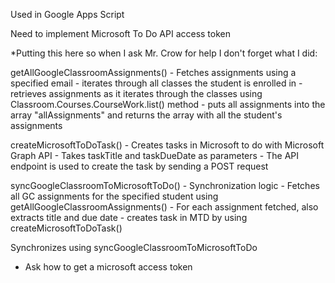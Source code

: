 Used in Google Apps Script

Need to implement Microsoft To Do API access token

*Putting this here so when I ask Mr. Crow for help I don't forget what I did:

getAllGoogleClassroomAssignments()
    - Fetches assignments using a specified email
    - iterates through all classes the student is enrolled in
    - retrieves assignments as it iterates through the classes using Classroom.Courses.CourseWork.list() method
    - puts all assignments into the array "allAssignments" and returns the array with all the student's assignments

createMicrosoftToDoTask()
    - Creates tasks in Microsoft to do with Microsoft Graph API
    - Takes taskTitle and taskDueDate as parameters
    - The API endpoint is used to create the task by sending a POST request 

syncGoogleClassroomToMicrosoftToDo()
    - Synchronization logic
    - Fetches all GC assignments for the specified student using getAllGoogleClassroomAssignments()
    - For each assignment fetched, also extracts title and due date
    - creates task in MTD by using createMicrosoftToDoTask() 

Synchronizes using syncGoogleClassroomToMicrosoftToDo


- Ask how to get a microsoft access token
